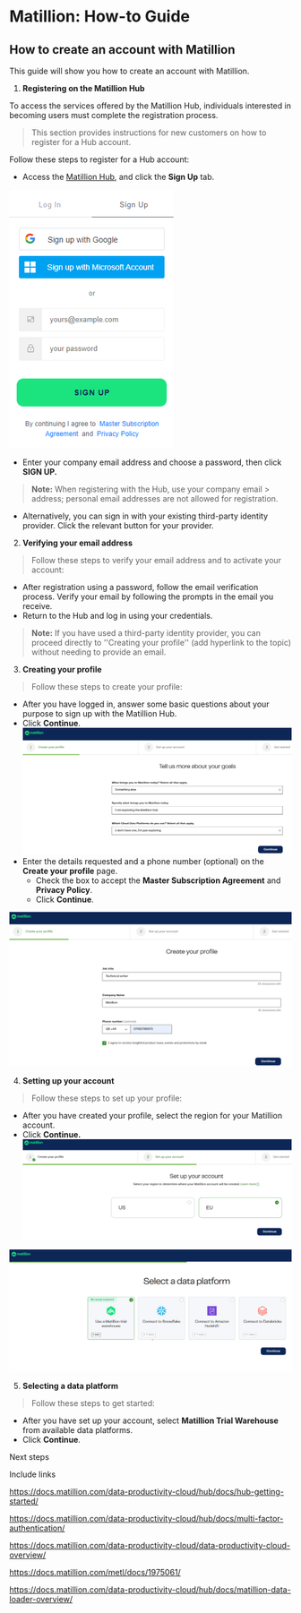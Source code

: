 # Matillion: How-to Guide

## How to create an account with Matillion

This guide will show you how to create an account with Matillion.

1. **Registering on the Matillion Hub**
   
To access the services offered by the Matillion Hub, individuals interested in becoming users must complete the registration process.
> This section provides instructions for new customers on how to register for a Hub account.

Follow these steps to register for a Hub account:
- Access the [Matillion Hub](https://hub.matillion.com), and click the **Sign Up** tab.

![](./images/media/image1.png)
- Enter your company email address and choose a password, then click **SIGN UP.**
> **Note:** When registering with the Hub, use your company email > address; personal email addresses are not allowed for registration.
- Alternatively, you can sign in with your existing third-party identity provider. Click the relevant button for your provider.
2. **Verifying your email address**
> Follow these steps to verify your email address and to activate your account:
- After registration using a password, follow the email verification process. Verify your email by following the prompts in the email you receive.
- Return to the Hub and log in using your credentials.

> **Note:** If you have used a third-party identity provider, you can proceed directly to ''Creating your profile'' (add hyperlink to the topic) without needing to provide an email.

3. **Creating your profile**
> Follow these steps to create your profile:
-   After you have logged in, answer some basic questions about your
    purpose to sign up with the Matillion Hub.
-   Click **Continue**.
![](./images/media/image2.png)
-   Enter the details requested and a phone number (optional) on the
    **Create your profile** page.
    -   Check the box to accept the **Master Subscription Agreement**
        and **Privacy Policy**.
    -   Click **Continue**.

![](./images/media/image3.png)

4. **Setting up your account**

>Follow these steps to set up your profile:

-   After you have created your profile, select the region for your Matillion account.
-   Click **Continue.**
![](./images/media/image4.png)

![](./images/media/image5.png)

5. **Selecting a data platform**
> Follow these steps to get started:
-   After you have set up your account, select **Matillion Trial Warehouse** from available data platforms.
-   Click **Continue**.

Next steps

Include links

<https://docs.matillion.com/data-productivity-cloud/hub/docs/hub-getting-started/>

<https://docs.matillion.com/data-productivity-cloud/hub/docs/multi-factor-authentication/>

<https://docs.matillion.com/data-productivity-cloud/data-productivity-cloud-overview/>

<https://docs.matillion.com/metl/docs/1975061/>

<https://docs.matillion.com/data-productivity-cloud/hub/docs/matillion-data-loader-overview/>
